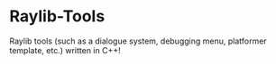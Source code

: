 # Raylib-Tools
Raylib tools (such as a dialogue system, debugging menu, platformer template, etc.) written in C++!
